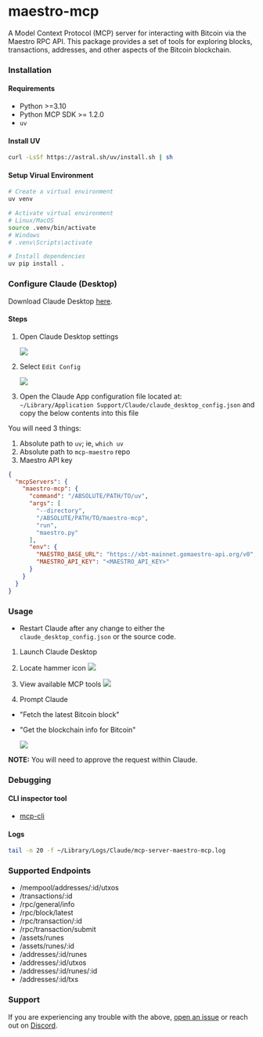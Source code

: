 # maestro-mcp

A Model Context Protocol (MCP) server for interacting with Bitcoin via the Maestro RPC API. This package provides a set of tools for exploring blocks, transactions, addresses, and other aspects of the Bitcoin blockchain.

### Installation

#### Requirements
- Python >=3.10
- Python MCP SDK >= 1.2.0
- `uv`

#### Install UV
```bash
curl -LsSf https://astral.sh/uv/install.sh | sh
```

#### Setup Virual Environment
```bash
# Create a virtual environment
uv venv

# Activate virtual environment
# Linux/MacOS
source .venv/bin/activate
# Windows
# .venv\Scripts\activate

# Install dependencies
uv pip install .
```

### Configure Claude (Desktop)

Download Claude Desktop [here](https://claude.ai/download).

#### Steps
1. Open Claude Desktop settings
    
    ![](https://github.com/user-attachments/assets/2112c203-ae28-4a97-881a-b98a629c7809)

2. Select `Edit Config`

    ![](https://github.com/user-attachments/assets/23a2faf2-d634-4cbd-ba6c-b62a1aeb18b8)

3. Open the Claude App configuration file located at: `~/Library/Application Support/Claude/claude_desktop_config.json` and copy the below contents into this file

You will need 3 things:
1. Absolute path to `uv`; ie, `which uv`
2. Absolute path to `mcp-maestro` repo
3. Maestro API key

```json
{
  "mcpServers": {
    "maestro-mcp": {
      "command": "/ABSOLUTE/PATH/TO/uv",
      "args": [
        "--directory",
        "/ABSOLUTE/PATH/TO/maestro-mcp",
        "run",
        "maestro.py"
      ],
      "env": {
        "MAESTRO_BASE_URL": "https://xbt-mainnet.gomaestro-api.org/v0",
        "MAESTRO_API_KEY": "<MAESTRO_API_KEY>"
      }
    }
  }
}
```

### Usage
- Restart Claude after any change to either the `claude_desktop_config.json` or the source code.

1. Launch Claude Desktop

2. Locate hammer icon
    ![](https://github.com/user-attachments/assets/21bdf2a4-eaaf-47fb-b613-b24a6624b6d6)

3. View available MCP tools
    ![](https://github.com/user-attachments/assets/690c7a01-1454-4e7c-970d-bb05e55ae1c2)

4. Prompt Claude
- "Fetch the latest Bitcoin block"
- "Get the blockchain info for Bitcoin"

    ![](https://github.com/user-attachments/assets/5389404c-0c42-4e30-abba-80c3a618f9dd)

**NOTE:** You will need to approve the request within Claude.

### Debugging
#### CLI inspector tool
- [mcp-cli](https://github.com/wong2/mcp-cli)

#### Logs
```bash
tail -n 20 -f ~/Library/Logs/Claude/mcp-server-maestro-mcp.log
```

### Supported Endpoints
- /mempool/addresses/:id/utxos
- /transactions/:id
- /rpc/general/info
- /rpc/block/latest
- /rpc/transaction/:id
- /rpc/transaction/submit
- /assets/runes
- /assets/runes/:id
- /addresses/:id/runes
- /addresses/:id/utxos
- /addresses/:id/runes/:id
- /addresses/:id/txs

### Support
If you are experiencing any trouble with the above, [open an issue](https://github.com/maestro-org/maestro-mcp/issues/new) or reach out on [Discord](https://discord.gg/ES2rDhBJt3).
